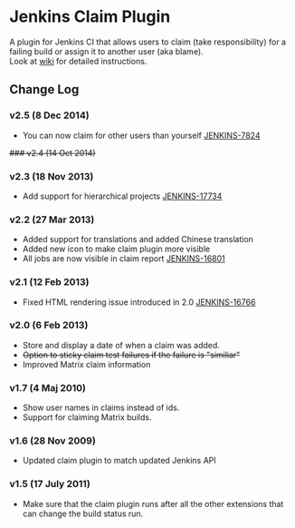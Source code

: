 Jenkins Claim Plugin
=========================

A plugin for Jenkins CI that allows users to claim (take responsibility) for a failing build or assign it to another user (aka blame).<br>
Look at [wiki] for detailed instructions.

Change Log
----------

### v2.5 (8 Dec 2014)
- You can now claim for other users than yourself [JENKINS-7824]

~~### v2.4 (14 Oct 2014)~~

### v2.3 (18 Nov 2013)
- Add support for hierarchical projects [JENKINS-17734]

### v2.2 (27 Mar 2013)
- Added support for translations and added Chinese translation
- Added new icon to make claim plugin more visible
- All jobs are now visible in claim report [JENKINS-16801]

### v2.1 (12 Feb 2013)

- Fixed HTML rendering issue introduced in 2.0 [JENKINS-16766]

### v2.0 (6 Feb 2013)

- Store and display a date of when a claim was added.
- ~~Option to sticky claim test failures if the failure is "similiar"~~
- Improved Matrix claim information

### v1.7 (4 Maj 2010)

- Show user names in claims instead of ids.
- Support for claiming Matrix builds.

### v1.6 (28 Nov 2009)

- Updated claim plugin to match updated Jenkins API

### v1.5 (17 July 2011)

- Make sure that the claim plugin runs after all the other extensions that can change the build status run.

[JENKINS-17734]: https://issues.jenkins-ci.org/browse/JENKINS-17734
[JENKINS-16801]: https://issues.jenkins-ci.org/browse/JENKINS-16801
[JENKINS-16766]: https://issues.jenkins-ci.org/browse/JENKINS-16766
[JENKINS-7824]: https://issues.jenkins-ci.org/browse/JENKINS-7824
[wiki]: https://wiki.jenkins-ci.org/display/JENKINS/Claim+plugin